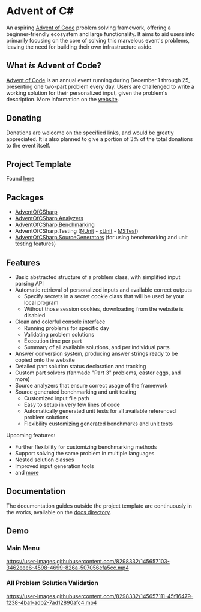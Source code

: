 # Advent of C#

An aspiring [Advent of Code](https://adventofcode.com/) problem solving framework, offering a beginner-friendly ecosystem and large functionality.
It aims to aid users into primarily focusing on the core of solving this marvelous event's problems, leaving the need for building their own infrastructure aside.

## What *is* Advent of Code?

[Advent of Code](https://adventofcode.com/) is an annual event running during December 1 through 25, presenting one two-part problem every day.
Users are challenged to write a working solution for their personalized input, given the problem's description. More information on the [website](https://adventofcode.com/2021/about).

## Donating

Donations are welcome on the specified links, and would be greatly appreciated. It is also planned to give a portion of 3% of the total donations to the event itself.

## Project Template

Found [here](https://github.com/AlFasGD/AdventOfCSharp.Template)

## Packages

- [AdventOfCSharp](https://www.nuget.org/packages/AdventOfCSharp)
- [AdventOfCSharp.Analyzers](https://www.nuget.org/packages/AdventOfCSharp.Analyzers)
- [AdventOfCSharp.Benchmarking](https://www.nuget.org/packages/AdventOfCSharp.Benchmarking)
- AdventOfCSharp.Testing ([NUnit](https://www.nuget.org/packages/AdventOfCSharp.Testing.NUnit) - [xUnit](https://www.nuget.org/packages/AdventOfCSharp.Testing.XUnit) - [MSTest](https://www.nuget.org/packages/AdventOfCSharp.Testing.MSTest))
- [AdventOfCSharp.SourceGenerators](https://www.nuget.org/packages/AdventOfCSharp.SourceGenerators) (for using benchmarking and unit testing features)

## Features

- Basic abstracted structure of a problem class, with simplified input parsing API
- Automatic retrieval of personalized inputs and available correct outputs
  - Specify secrets in a secret cookie class that will be used by your local program
  - Without those session cookies, downloading from the website is disabled
- Clean and colorful console interface
  - Running problems for specific day
  - Validating problem solutions
  - Execution time per part
  - Summary of all available solutions, and per individual parts
- Answer conversion system, producing answer strings ready to be copied onto the website
- Detailed part solution status declaration and tracking
- Custom part solvers (fanmade "Part 3" problems, easter eggs, and more)
- Source analyzers that ensure correct usage of the framework
- Source generated benchmarking and unit testing
  - Customized input file path
  - Easy to setup in very few lines of code
  - Automatically generated unit tests for all available referenced problem solutions
  - Flexibility customizing generated benchmarks and unit tests

Upcoming features:
- Further flexibility for customizing benchmarking methods
- Support solving the same problem in multiple languages
- Nested solution classes
- Improved input generation tools
- and [more](https://github.com/AlFasGD/AdventOfCSharp/issues)

## Documentation

The documentation guides outside the project template are continuously in the works, available on the [docs directory](/docs/).

## Demo

### Main Menu

https://user-images.githubusercontent.com/8298332/145657103-3462eee6-4598-4699-826a-507056efa5cc.mp4

### All Problem Solution Validation

https://user-images.githubusercontent.com/8298332/145657111-45f16479-f238-4ba1-adb2-7ad12890afc4.mp4

